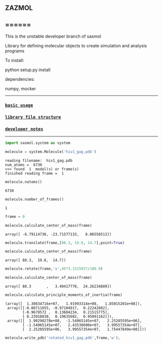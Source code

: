 
## ZAZMOL
## ======

This is the unstable developer branch of sasmol

Library for defining molecular objects to create simulation and analysis programs

To install:

python setup.py install

dependencies:

numpy,
mocker

***

### [`basic usage`](doc_files/basic_usage.md)

### [`library file structure`](doc_files/library_files.md)

### [`developer notes`](development_tools/notes.md)

***



```python
import sasmol.system as system
```


```python
molecule = system.Molecule('hiv1_gag.pdb')
```

    reading filename:  hiv1_gag.pdb
    num_atoms =  6730
    >>> found  1  model(s) or frame(s)
    finished reading frame =  1



```python
molecule.natoms()
```




    6730




```python
molecule.number_of_frames()
```




    1




```python
frame = 0
```


```python
molecule.calculate_center_of_mass(frame)
```




    array([ -6.79114736, -23.71577133,   8.06558513])




```python
molecule.translate(frame,[88.3, 19.6, 14.7],point=True)
```


```python
molecule.calculate_center_of_mass(frame)
```




    array([ 88.3,  19.6,  14.7])




```python
molecule.rotate(frame,'x',45*3.1515927/180.0)
```


```python
molecule.calculate_center_of_mass(frame)
```




    array([ 88.3       ,   3.40417778,  24.26234889])




```python
molecule.calculate_principle_moments_of_inertia(frame)
```




    (array([  1.30834716e+07,   1.91993314e+08,   1.85015201e+08]),
     array([[-0.08711655, -0.97104917,  0.22242802],
            [-0.9670572 ,  0.13604234,  0.21515775],
            [ 0.23918838,  0.19635682,  0.95091162]]),
     array([[  1.90290278e+08,  -1.54065145e+07,   2.25205595e+06],
            [ -1.54065145e+07,   2.43538600e+07,   3.99557354e+07],
            [  2.25205595e+06,   3.99557354e+07,   1.75447849e+08]]))




```python
molecule.write_pdb('rotated_hiv1_gag.pdb',frame,'w');
```

